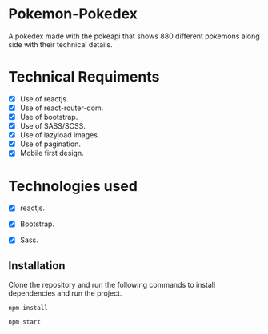 # Pokemon-Pokedex
 A pokedex made with the pokeapi that shows 880 different pokemons along side with their technical details.

# Technical Requiments
- [x] Use of reactjs.
- [x] Use of react-router-dom.
- [x] Use of bootstrap.
- [x] Use of SASS/SCSS.
- [x] Use of lazyload images.
- [x] Use of pagination.
- [x] Mobile first design.

# Technologies used
- [x] reactjs.
- [x] Bootstrap.
- [x] Sass.


## Installation
Clone the repository and run the following commands to install dependencies and run the project.

```
npm install
```
```
npm start
```